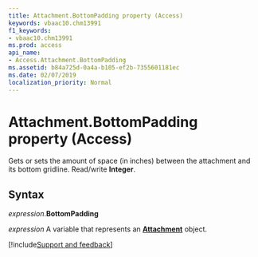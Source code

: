 ```yaml
---
title: Attachment.BottomPadding property (Access)
keywords: vbaac10.chm13991
f1_keywords:
- vbaac10.chm13991
ms.prod: access
api_name:
- Access.Attachment.BottomPadding
ms.assetid: b84a725d-0a4a-b105-ef2b-7355601181ec
ms.date: 02/07/2019
localization_priority: Normal
---
```



# Attachment.BottomPadding property (Access)

Gets or sets the amount of space (in inches) between the attachment and its bottom gridline. Read/write **Integer**.


## Syntax

_expression_.**BottomPadding**

_expression_ A variable that represents an **[Attachment](Access.Attachment.md)** object.




[!include[Support and feedback](~/includes/feedback-boilerplate.md)]